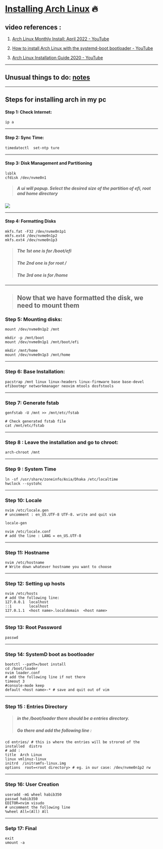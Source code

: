 # <u>Installing Arch Linux</u> 🔥

## video references :

1. [Arch Linux Monthly Install: April 2022 - YouTube](https://www.youtube.com/watch?v=HIXnT178TgI&list=PL-odKaUzOz3JarNUoE7jMEL537pmjc1hn&index=21)

2. [How to install Arch Linux with the systemd-boot bootloader - YouTube](https://www.youtube.com/watch?v=FFXRFTrZ2Lk)

3. [Arch Linux Installation Guide 2020 - YouTube](https://www.youtube.com/watch?v=PQgyW10xD8s)

---

## Unusual things to do: [notes](./notes.md)

---

## Steps for installing arch in my pc

#### Step 1: Check Internet:

```
ip a
```

---

#### Step 2: Sync Time:

```
timedatectl  set-ntp ture
```

---

#### Step 3: Disk Management and Partitioning

```
lsblk
cfdisk /dev/nvme0n1
```

> ##### A ui will popup. Select the desired size of the partition of efi, root and home directory

![](/home/habib/github/arch_postinstall/images/Cfdisk.png)

---

#### Step 4: Formatting Disks

```
mkfs.fat -F32 /dev/nvme0n1p1
mkfs.ext4 /dev/nvme0n1p2
mkfs.ext4 /dev/nvme0n1p3
```

> ##### The 1st one is for /boot/efi
> 
> ##### The 2nd one is for root /
> 
> ##### The 3rd one is for /home

---

> ## Now that we have formatted the disk, we need to mount them

### Step 5: Mounting disks:

```
mount /dev/nvme0n1p2 /mnt

mkdir -p /mnt/boot
mount /dev/nvme0n1p1 /mnt/boot/efi

mkdir /mnt/home 
mount /dev/nvme0n1p3 /mnt/home
```

---

### Step 6: Base Installation:

```
pacstrap /mnt linux linux-headers linux-firmware base base-devel 
efibootmgr networkmanager neovim mtools dosfstools
```

---

### Step 7: Generate fstab

```
genfstab -U /mnt >> /mnt/etc/fstab

# Check generated fstab file 
cat /mnt/etc/fstab
```

---

### Step 8 : Leave the installation and go to chroot:

```
arch-chroot /mnt
```

---

### Step 9 : System Time

```
ln -sf /usr/share/zoneinfo/Asia/Dhaka /etc/localtime
hwclock --systohc
```

---

### Step 10: Locale

```
nvim /etc/locale.gen
# uncomment : en_US.UTF-8 UTF-8. write and quit vim

locale-gen

nvim /etc/locale.conf
# add the line : LANG = en_US.UTF-8
```

---

### Step 11: Hostname

```
nvim /etc/hostname
# Write down whatever hostname you want to choose
```

---

### Step 12: Setting up hosts

```
nvim /etc/hosts
# add the following line:
127.0.0.1  localhost
::1        localhost 
127.0.1.1  <host name>.localdomain  <host name>
```

---

### Step 13: Root Password

```
passwd
```

---

### Step 14: SystemD boot as bootloader

```
bootctl --path=/boot install
cd /boot/loader
nvim loader.conf
# add the following line if not there
timeout 3
#console-mode keep
default <host name>-* # save and quit out of vim
```

---

### Step 15 : Entries Directory

> ##### in the /boot/loader there should be a entries directory.
> 
> ##### Go there and add the following line :

```
cd entries/ # this is where the entries will be strored of the installed  distro
# add :
title  Arch Linux
linux vmlinuz-linux
initrd  /initramfs-linux.img
options  root=<root directory> # eg. in our case: /dev/nvme0n1p2 rw
```

---

### Step 16: User Creation

```
useradd -mG wheel habib350
passwd habib350
EDITOR=nvim visudo
# uncomment the following line
%wheel All=(All) All
```

---

### Setp 17: Final

```
exit 
umount -a  
```
